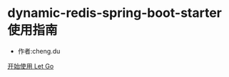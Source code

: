 <!-- _coverpage.md -->

# dynamic-redis-spring-boot-starter 使用指南


- 作者:cheng.du


[开始使用 Let Go](/README.md)